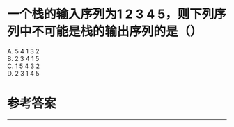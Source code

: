 # 一个栈的输入序列为1 2 3 4 5，则下列序列中不可能是栈的输出序列的是（）

A. 5 4 1 3 2   
B. 2 3 4 1 5   
C. 1 5 4 3 2    
D. 2 3 1 4 5

# 参考答案


---
